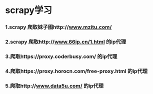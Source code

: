# scrapy学习
### 1.scrapy 爬取妹子图http://www.mzitu.com/
### 2.scrapy 爬取http://www.66ip.cn/1.html 的ip代理
### 3.爬取https://proxy.coderbusy.com/ 的ip代理
### 4.爬取https://proxy.horocn.com/free-proxy.html 的ip代理
### 5.爬取http://www.data5u.com/ 的ip代理